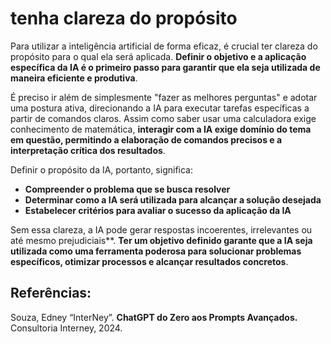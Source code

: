 # tenha clareza do propósito

Para utilizar a inteligência artificial de forma eficaz, é crucial ter clareza do propósito para o qual ela será aplicada. **Definir o objetivo e a aplicação específica da IA é o primeiro passo para garantir que ela seja utilizada de maneira eficiente e produtiva**.

É preciso ir além de simplesmente "fazer as melhores perguntas" e adotar uma postura ativa, direcionando a IA para executar tarefas específicas a partir de comandos claros. Assim como saber usar uma calculadora exige conhecimento de matemática, **interagir com a IA exige domínio do tema em questão, permitindo a elaboração de comandos precisos e a interpretação crítica dos resultados**.

Definir o propósito da IA, portanto, significa:

- **Compreender o problema que se busca resolver**
- **Determinar como a IA será utilizada para alcançar a solução desejada**
- **Estabelecer critérios para avaliar o sucesso da aplicação da IA**

Sem essa clareza, a IA pode gerar respostas incoerentes, irrelevantes ou até mesmo prejudiciais**. **Ter um objetivo definido garante que a IA seja utilizada como uma ferramenta poderosa para solucionar problemas específicos, otimizar processos e alcançar resultados concretos**. 

## Referências:

Souza, Edney “InterNey”. **ChatGPT do Zero aos Prompts Avançados.** Consultoria Interney, 2024.
